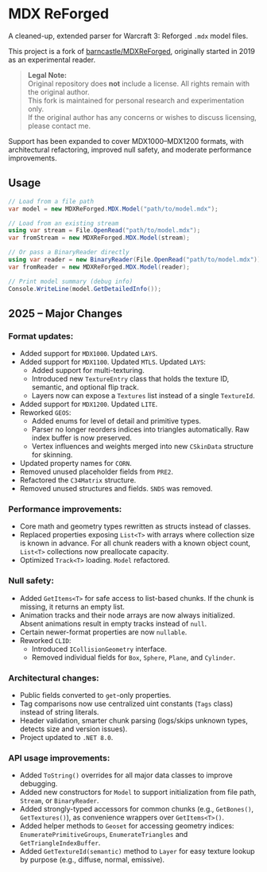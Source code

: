 # MDX ReForged

A cleaned-up, extended parser for Warcraft 3: Reforged `.mdx` model files.

This project is a fork of [barncastle/MDXReForged](https://github.com/barncastle/MDXReForged), originally started in 2019 as an experimental reader.  

> **Legal Note:**  
> Original repository does **not** include a license.  All rights remain with the original author.  
> This fork is maintained for personal research and experimentation only.  
> If the original author has any concerns or wishes to discuss licensing, please contact me.

Support has been expanded to cover MDX1000–MDX1200 formats, with architectural refactoring, improved null safety, and moderate performance improvements.

## Usage

```csharp
// Load from a file path
var model = new MDXReForged.MDX.Model("path/to/model.mdx");

// Load from an existing stream
using var stream = File.OpenRead("path/to/model.mdx");
var fromStream = new MDXReForged.MDX.Model(stream);

// Or pass a BinaryReader directly
using var reader = new BinaryReader(File.OpenRead("path/to/model.mdx"));
var fromReader = new MDXReForged.MDX.Model(reader);

// Print model summary (debug info)
Console.WriteLine(model.GetDetailedInfo());
```

## 2025 – Major Changes

### Format updates:
- Added support for `MDX1000`. Updated `LAYS`.
- Added support for `MDX1100`. Updated `MTLS`. Updated `LAYS`:
    - Added support for multi-texturing.
    - Introduced new `TextureEntry` class that holds the texture ID, semantic, and optional flip track.
    - Layers now can expose a `Textures` list instead of a single `TextureId`.
- Added support for `MDX1200`. Updated `LITE`.
- Reworked `GEOS`:
  - Added enums for level of detail and primitive types.
  - Parser no longer reorders indices into triangles automatically. Raw index buffer is now preserved.
  - Vertex influences and weights merged into new `CSkinData` structure for skinning.
- Updated property names for `CORN`.
- Removed unused placeholder fields from `PRE2`.
- Refactored the `C34Matrix` structure.
- Removed unused structures and fields. `SNDS` was removed.

### Performance improvements:
- Core math and geometry types rewritten as structs instead of classes.
- Replaced properties exposing `List<T>` with arrays where collection size is known in advance. For all chunk readers with a known object count, `List<T>` collections now preallocate capacity.
- Optimized `Track<T>` loading. `Model` refactored.

### Null safety:
- Added `GetItems<T>` for safe access to list-based chunks. If the chunk is missing, it returns an empty list.
- Animation tracks and their node arrays are now always initialized. Absent animations result in empty tracks instead of `null`.
- Certain newer-format properties are now `nullable`.
- Reworked `CLID`:
  - Introduced `ICollisionGeometry` interface.
  - Removed individual fields for `Box`, `Sphere`, `Plane`, and `Cylinder`.

### Architectural changes:
- Public fields converted to `get`-only properties.
- Tag comparisons now use centralized uint constants (`Tags` class) instead of string literals.
- Header validation, smarter chunk parsing (logs/skips unknown types, detects size and version issues).
- Project updated to `.NET 8.0`.

### API usage improvements:
- Added `ToString()` overrides for all major data classes to improve debugging.
- Added new constructors for `Model` to support initialization from file path, `Stream`, or `BinaryReader`.
- Added strongly-typed accessors for common chunks (e.g., `GetBones()`, `GetTextures()`), as convenience wrappers over `GetItems<T>()`.
- Added helper methods to `Geoset` for accessing geometry indices: `EnumeratePrimitiveGroups`, `EnumerateTriangles` and `GetTriangleIndexBuffer`.
- Added `GetTextureId(semantic)` method to `Layer` for easy texture lookup by purpose (e.g., diffuse, normal, emissive).